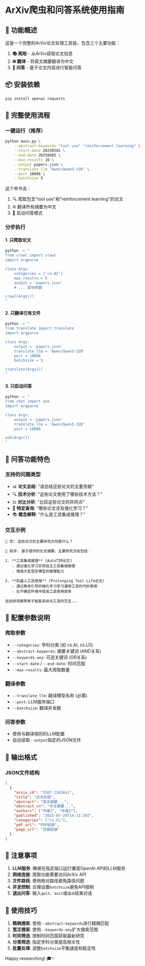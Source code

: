 # ArXiv爬虫和问答系统使用指南

## 🚀 功能概述

这是一个完整的ArXiv论文处理工具链，包含三个主要功能：
1. **📚 爬取** - 从ArXiv获取论文信息
2. **🌐 翻译** - 将英文摘要翻译为中文
3. **💬 问答** - 基于论文内容进行智能问答

## 📦 安装依赖

```bash
pip install openai requests
```

## 🎯 完整使用流程

### 一键运行（推荐）
```bash
python main.py \
    --abstract-keywords "tool use" "reinforcement learning" \
    --start-date 20250501 \
    --end-date 20250805 \
    --max-results 10 \
    --output papers.json \
    --translate_llm "Qwen/Qwen3-32B" \
    --port 10006 \
    --batchsize 5
```

这个命令会：
1. 🔍 爬取包含"tool use"和"reinforcement learning"的论文
2. 🌐 翻译所有摘要为中文
3. 💬 启动问答模式

### 分步执行

#### 1. 只爬取论文
```bash
python -c "
from crawl import crawl
import argparse

class Args:
    categories = ['cs.AI']
    max_results = 5
    output = 'papers.json'
    # ... 其他参数

crawl(Args())
"
```

#### 2. 只翻译已有文件
```bash
python -c "
from translate import translate
import argparse

class Args:
    output = 'papers.json'
    translate_llm = 'Qwen/Qwen3-32B'
    port = 10006
    batchsize = 5

translate(Args())
"
```

#### 3. 只启动问答
```bash
python -c "
from chat import ask
import argparse

class Args:
    output = 'papers.json'
    translate_llm = 'Qwen/Qwen3-32B'
    port = 10006

ask(Args())
"
```

## 💬 问答功能特色

### 支持的问题类型
- 📊 **论文总结**: "请总结这些论文的主要贡献"
- 🔍 **技术分析**: "这些论文使用了哪些技术方法？"
- ⚖️ **对比分析**: "比较这些论文的异同点"
- 🎯 **特定查询**: "哪些论文涉及强化学习？"
- 📚 **概念解释**: "什么是工具集成推理？"

### 交互示例
```
👤 您: 这些论文的主要研究方向是什么？

🤖 助手: 基于提供的论文摘要，主要研究方向包括：

1. **工具集成推理** (AutoTIR论文)
   - 通过强化学习实现自主工具集成推理
   - 增强大型语言模型的推理能力

2. **机器人工具使用** (Prolonging Tool Life论文)  
   - 通过寿命引导的强化学习学习通用工具的巧妙使用
   - 在不确定环境中提高工具使用效率

这些研究都聚焦于智能系统与工具的交互...
```

## 🔧 配置参数说明

### 爬取参数
- `--categories`: 学科分类 (如 cs.AI, cs.LG)
- `--abstract-keywords`: 摘要关键词 (AND关系)
- `--keywords-any`: 可选关键词 (OR关系)
- `--start-date` / `--end-date`: 时间范围
- `--max-results`: 最大爬取数量

### 翻译参数
- `--translate_llm`: 翻译模型名称 (必需)
- `--port`: LLM服务端口
- `--batchsize`: 翻译并发数

### 问答参数
- 使用与翻译相同的LLM配置
- 自动读取`--output`指定的JSON文件

## 🎨 输出格式

### JSON文件结构
```json
[
  {
    "arxiv_id": "2507.21836v1",
    "title": "论文标题",
    "abstract": "英文摘要...",
    "abstract_cn": "中文摘要...",
    "authors": ["作者1", "作者2"],
    "published": "2025-07-29T14:12:28Z",
    "categories": ["cs.CL"],
    "pdf_url": "PDF链接",
    "page_url": "页面链接"
  }
]
```

## 🚨 注意事项

1. **LLM服务**: 确保在指定端口运行兼容OpenAI API的LLM服务
2. **网络连接**: 爬取功能需要访问ArXiv API
3. **文件路径**: 使用绝对路径避免路径问题
4. **并发控制**: 合理设置`batchsize`避免API限制
5. **退出问答**: 输入`quit`、`exit`或`退出`结束对话

## 🎯 使用技巧

1. **精确搜索**: 使用`--abstract-keywords`进行精确匹配
2. **宽泛搜索**: 使用`--keywords-any`扩大搜索范围
3. **时间筛选**: 限制时间范围获取最新研究
4. **分类筛选**: 指定学科分类提高相关性
5. **批量处理**: 调整`batchsize`平衡速度和稳定性

Happy researching! 🎓✨
